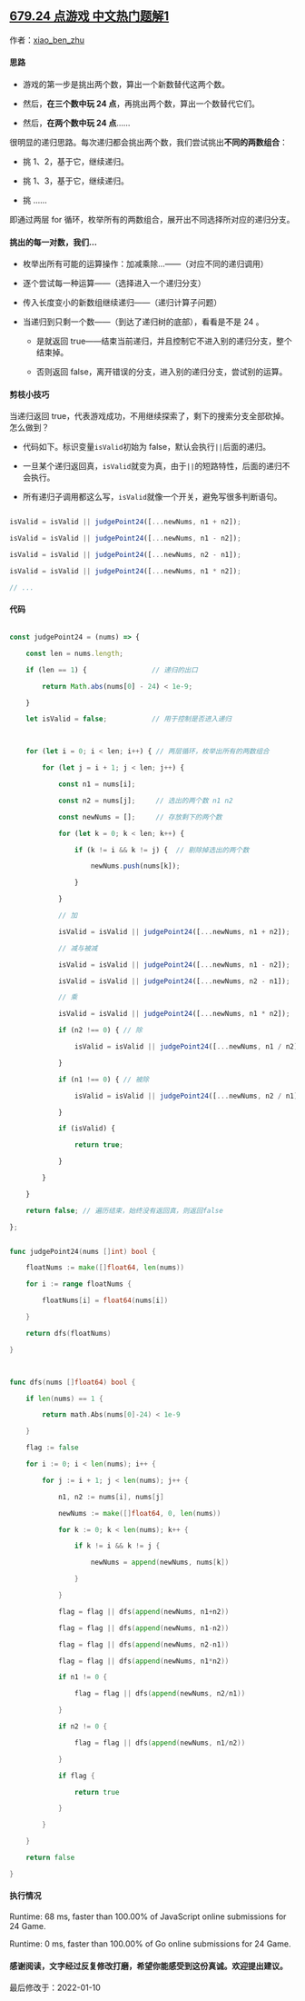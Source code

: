 ## [679.24 点游戏 中文热门题解1](https://leetcode.cn/problems/24-game/solutions/100000/ying-gai-shi-man-hao-li-jie-de-si-lu-liao-by-xiao_)

作者：[xiao_ben_zhu](https://leetcode.cn/u/xiao_ben_zhu)

#### 思路
- 游戏的第一步是挑出两个数，算出一个新数替代这两个数。

- 然后，**在三个数中玩 24 点**，再挑出两个数，算出一个数替代它们。

- 然后，**在两个数中玩 24 点**……

很明显的递归思路。每次递归都会挑出两个数，我们尝试挑出**不同的两数组合**：
- 挑 1、2，基于它，继续递归。
- 挑 1、3，基于它，继续递归。
- 挑 ……

即通过两层 for 循环，枚举所有的两数组合，展开出不同选择所对应的递归分支。

#### 挑出的每一对数，我们…
- 枚举出所有可能的运算操作：加减乘除…——（对应不同的递归调用）
- 逐个尝试每一种运算——（选择进入一个递归分支）
- 传入长度变小的新数组继续递归——（递归计算子问题）
- 当递归到只剩一个数——（到达了递归树的底部），看看是不是 24 。
  - 是就返回 true——结束当前递归，并且控制它不进入别的递归分支，整个结束掉。
  - 否则返回 false，离开错误的分支，进入别的递归分支，尝试别的运算。


#### 剪枝小技巧
当递归返回 true，代表游戏成功，不用继续探索了，剩下的搜索分支全部砍掉。怎么做到？
- 代码如下。标识变量`isValid`初始为 false，默认会执行`||`后面的递归。
- 一旦某个递归返回真，`isValid`就变为真，由于`||`的短路特性，后面的递归不会执行。
- 所有递归子调用都这么写，`isValid`就像一个开关，避免写很多判断语句。
```js
isValid = isValid || judgePoint24([...newNums, n1 + n2]);
isValid = isValid || judgePoint24([...newNums, n1 - n2]);
isValid = isValid || judgePoint24([...newNums, n2 - n1]);
isValid = isValid || judgePoint24([...newNums, n1 * n2]);
// ...
```


#### 代码
```js []
const judgePoint24 = (nums) => {
    const len = nums.length;
    if (len == 1) {                // 递归的出口
        return Math.abs(nums[0] - 24) < 1e-9;
    }
    let isValid = false;           // 用于控制是否进入递归

    for (let i = 0; i < len; i++) { // 两层循环，枚举出所有的两数组合
        for (let j = i + 1; j < len; j++) {
            const n1 = nums[i];
            const n2 = nums[j];     // 选出的两个数 n1 n2
            const newNums = [];     // 存放剩下的两个数
            for (let k = 0; k < len; k++) {
                if (k != i && k != j) {  // 剔除掉选出的两个数
                    newNums.push(nums[k]);
                }
            }
            // 加
            isValid = isValid || judgePoint24([...newNums, n1 + n2]);
            // 减与被减
            isValid = isValid || judgePoint24([...newNums, n1 - n2]);
            isValid = isValid || judgePoint24([...newNums, n2 - n1]);
            // 乘
            isValid = isValid || judgePoint24([...newNums, n1 * n2]);
            if (n2 !== 0) { // 除
                isValid = isValid || judgePoint24([...newNums, n1 / n2]);
            }
            if (n1 !== 0) { // 被除
                isValid = isValid || judgePoint24([...newNums, n2 / n1]);
            }
            if (isValid) {
                return true;
            }
        }
    }
    return false; // 遍历结束，始终没有返回真，则返回false
};
```

```go []
func judgePoint24(nums []int) bool {
	floatNums := make([]float64, len(nums))
	for i := range floatNums {
		floatNums[i] = float64(nums[i])
	}
	return dfs(floatNums)
}

func dfs(nums []float64) bool {
	if len(nums) == 1 {
		return math.Abs(nums[0]-24) < 1e-9
	}
	flag := false
	for i := 0; i < len(nums); i++ {
		for j := i + 1; j < len(nums); j++ {
			n1, n2 := nums[i], nums[j]
			newNums := make([]float64, 0, len(nums))
			for k := 0; k < len(nums); k++ {
				if k != i && k != j {
					newNums = append(newNums, nums[k])
				}
			}
			flag = flag || dfs(append(newNums, n1+n2))
			flag = flag || dfs(append(newNums, n1-n2))
			flag = flag || dfs(append(newNums, n2-n1))
			flag = flag || dfs(append(newNums, n1*n2))
			if n1 != 0 {
				flag = flag || dfs(append(newNums, n2/n1))
			}
			if n2 != 0 {
				flag = flag || dfs(append(newNums, n1/n2))
			}
			if flag {
				return true
			}
		}
	}
	return false
}
```

#### 执行情况
Runtime: 68 ms, faster than 100.00% of JavaScript online submissions for 24 Game.
Runtime: 0 ms, faster than 100.00% of Go online submissions for 24 Game.


#### 感谢阅读，文字经过反复修改打磨，希望你能感受到这份真诚。欢迎提出建议。

最后修改于：2022-01-10

